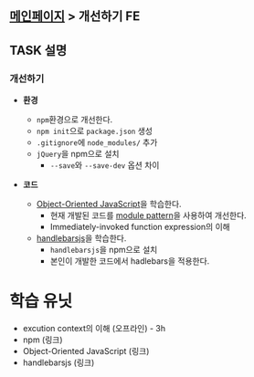 ## [메인페이지](/task/mainpage.md) > 개선하기 FE


## TASK 설명

### 개선하기
- **환경**
	- `npm`환경으로 개선한다.
	- `npm init`으로 `package.json` 생성
	- `.gitignore`에 `node_modules/` 추가
	- `jQuery`을 npm으로 설치
		- `--save`와 `--save-dev` 옵션 차이

- **코드**
	- [Object-Oriented JavaScript](https://www.udacity.com/course/object-oriented-javascript--ud015)을 학습한다.
		- 현재 개발된 코드를 [module pattern](https://addyosmani.com/resources/essentialjsdesignpatterns/book/#modulepatternjavascript)을 사용하여 개선한다.
		- Immediately-invoked function expression의 이해
	- [handlebarsjs](http://handlebarsjs.com/)을 학습한다.
		- `handlebarsjs`을 npm으로 설치
		- 본인이 개발한 코드에서 hadlebars을 적용한다.

# 학습 유닛
- excution context의 이해 (오프라인) - 3h
- npm (링크)
- Object-Oriented JavaScript (링크)
- handlebarsjs (링크)

